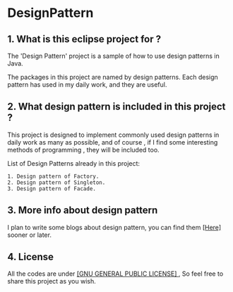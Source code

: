 # DesignPattern

## 1. What is this eclipse project for ?

The 'Design Pattern' project is a sample of how to use design patterns in Java.

The packages in this project are named by design patterns. Each design pattern has used in my daily work, and they are useful.

## 2. What design pattern is included in this project ?

This project is designed to implement commonly used design patterns in daily work as many as possible, and of course , if I find some interesting methods of programming , they will be included too.

List of Design Patterns already in this project:

```
1. Design pattern of Factory.
2. Design pattern of Singleton.
3. Design pattern of Facade.
```

## 3. More info about design pattern

I plan to write some blogs about design pattern, you can find them [ [Here] ](http://www.acttos.org/#blog) sooner or later.

## 4. License

All the codes are under [ [GNU GENERAL PUBLIC LICENSE] ](https://www.gnu.org/licenses/gpl-3.0.en.html), So feel free to share this project as you wish.
